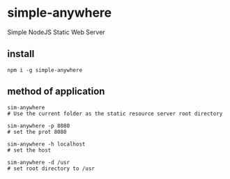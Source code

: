 # simple-anywhere

Simple NodeJS Static Web Server

## install

```
npm i -g simple-anywhere
```

## method of application
```
sim-anywhere
# Use the current folder as the static resource server root directory

sim-anywhere -p 8080
# set the prot 8080

sim-anywhere -h localhost
# set the host

sim-anywhere -d /usr
# set root directory to /usr
```
